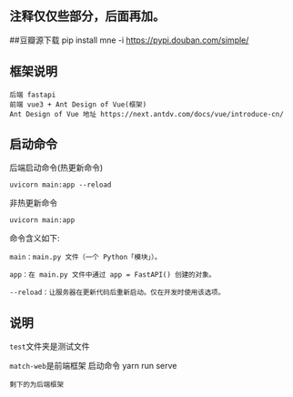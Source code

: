 
## 注释仅仅些部分，后面再加。

##豆瓣源下载
pip install mne -i https://pypi.douban.com/simple/

## 框架说明
    后端 fastapi
    前端 vue3 + Ant Design of Vue(框架)
    Ant Design of Vue 地址 https://next.antdv.com/docs/vue/introduce-cn/

## 启动命令
后端启动命令(热更新命令)

    uvicorn main:app --reload
非热更新命令

    uvicorn main:app
命令含义如下:

    main：main.py 文件（一个 Python「模块」）。

    app：在 main.py 文件中通过 app = FastAPI() 创建的对象。

    --reload：让服务器在更新代码后重新启动。仅在开发时使用该选项。

## 说明
`test`文件夹是测试文件

`match-web`是前端框架
    启动命令 yarn run serve

`剩下的为后端框架`



